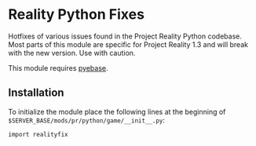 # Reality Python Fixes

Hotfixes of various issues found in the Project Reality Python codebase.
Most parts of this module are specific for Project Reality 1.3 and will break with the new version.
Use with caution.

This module requires [pyebase](../pyebase/README.md).

## Installation

To initialize the module place the following lines at the beginning of `$SERVER_BASE/mods/pr/python/game/__init__.py`:

    import realityfix
